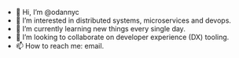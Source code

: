 - 👋 Hi, I’m @odannyc
- 👀 I’m interested in distributed systems, microservices and devops.
- 🌱 I’m currently learning new things every single day.
- 💞️ I’m looking to collaborate on developer experience (DX) tooling.
- 📫 How to reach me: email.

<!---
odannyc/odannyc is a ✨ special ✨ repository because its `README.md` (this file) appears on your GitHub profile.
You can click the Preview link to take a look at your changes.
--->

